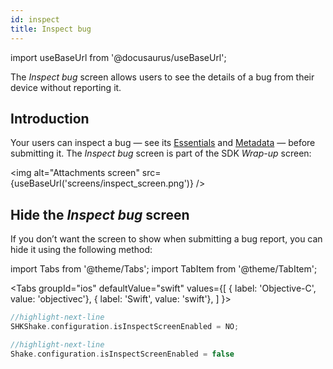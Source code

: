 ```yaml
---
id: inspect
title: Inspect bug
---
```

import useBaseUrl from '@docusaurus/useBaseUrl';

The *Inspect bug* screen allows users to see the details of a bug from their device without reporting it.

## Introduction
Your users can inspect a bug — see its [Essentials](/ios/essentials.md) and [Metadata](ios/metadata.md) — before submitting it. The *Inspect bug* screen is part of the SDK *Wrap-up* screen:

<img
  alt="Attachments screen"
  src={useBaseUrl('screens/inspect_screen.png')}
/>


## Hide the *Inspect bug* screen
If you don’t want the screen to show when submitting a bug report, you can hide it using the following method:

import Tabs from '@theme/Tabs';
import TabItem from '@theme/TabItem';


<Tabs
  groupId="ios"
  defaultValue="swift"
  values={[
    { label: 'Objective-C', value: 'objectivec'},
    { label: 'Swift', value: 'swift'},
  ]
}>

<TabItem value="objectivec">

```objectivec title="AppDelegate.m"
//highlight-next-line
SHKShake.configuration.isInspectScreenEnabled = NO;
```

</TabItem>

<TabItem value="swift">

```swift title="AppDelegate.swift"
//highlight-next-line
Shake.configuration.isInspectScreenEnabled = false
```

</TabItem>
</Tabs>
